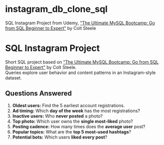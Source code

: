 # instagram_db_clone_sql
SQL Instagram Project from Udemy, ["The Ultimate MySQL Bootcamp: Go from SQL Beginner to Expert"](https://www.udemy.com/course/the-ultimate-mysql-bootcamp-go-from-sql-beginner-to-expert/) by Colt Steele

# SQL Instagram Project

Short SQL project based on ["The Ultimate MySQL Bootcamp: Go from SQL Beginner to Expert"](https://www.udemy.com/course/the-ultimate-mysql-bootcamp-go-from-sql-beginner-to-expert/) by Colt Steele.  
Queries explore user behavior and content patterns in an Instagram-style dataset.

## Questions Answered

1. **Oldest users:** Find the 5 earliest account registrations.  
2. **Ad timing:** Which **day of the week** has the most registrations?  
3. **Inactive users:** Who **never posted** a photo?  
4. **Top photo:** Which user owns the **single most-liked** photo?  
5. **Posting cadence:** How many times does the **average user** post?  
6. **Popular topics:** What are the **top 5 most-used hashtags**?  
7. **Potential bots:** Which users **liked every post**?
